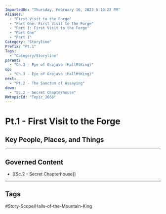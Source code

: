 ```yaml
---
ImportedOn: "Thursday, February 16, 2023 6:10:23 PM"
Aliases:
  - "First Visit to the Forge"
  - "Part One: First Visit to the Forge"
  - "Part 1: First Visit to the Forge"
  - "Part One"
  - "Part 1"
Category: "Storyline"
Prefix: "Pt.1"
Tags:
  - "Category/Storyline"
parent:
  - "Ch.3 - Eye of Grajava (HallMtKing)"
up:
  - "Ch.3 - Eye of Grajava (HallMtKing)"
next:
  - "Pt.2 - The Sanctum of Assaying"
down:
  - "Sc.2 - Secret Chapterhouse"
RWtopicId: "Topic_2656"
---
```

# Pt.1 - First Visit to the Forge
## Key People, Places, and Things
---
## Governed Content
- [[Sc.2 - Secret Chapterhouse]]


---
## Tags
#Story-Scope/Halls-of-the-Mountain-King

